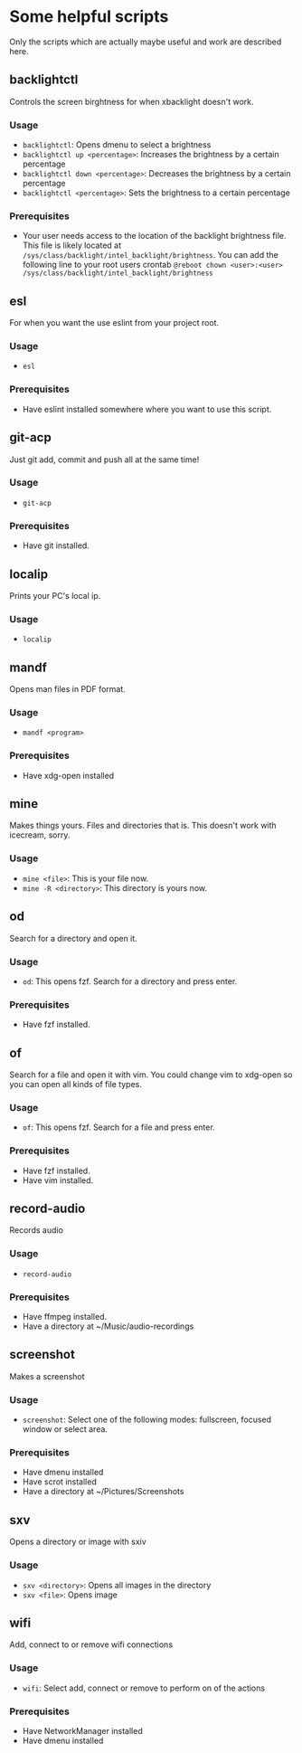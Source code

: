 # Some helpful scripts
Only the scripts which are actually maybe useful and work are described here.

## backlightctl
Controls the screen birghtness for when xbacklight doesn't work.

### Usage
- `backlightctl`: Opens dmenu to select a brightness
- `backlightctl up <percentage>`: Increases the brightness by a certain percentage
- `backlightctl down <percentage>`: Decreases the brightness by a certain percentage
- `backlightctl <percentage>`: Sets the brightness to a certain percentage

### Prerequisites
- Your user needs access to the location of the backlight brightness file. This file is likely located at `/sys/class/backlight/intel_backlight/brightness`. You can add the following line to your root users crontab `@reboot chown <user>:<user> /sys/class/backlight/intel_backlight/brightness`


## esl
For when you want the use eslint from your project root.

### Usage
- `esl`

### Prerequisites
- Have eslint installed somewhere where you want to use this script.


## git-acp
Just git add, commit and push all at the same time!

### Usage
- `git-acp`

### Prerequisites
- Have git installed.

## localip
Prints your PC's local ip.

### Usage
- `localip`


## mandf
Opens man files in PDF format.

### Usage
- `mandf <program>`

### Prerequisites
- Have xdg-open installed


## mine
Makes things yours. Files and directories that is. This doesn't work with icecream, sorry.

### Usage
- `mine <file>`: This is your file now.
- `mine -R <directory>`: This directory is yours now.


## od
Search for a directory and open it.

### Usage
- `od`: This opens fzf. Search for a directory and press enter.

### Prerequisites
- Have fzf installed.


## of
Search for a file and open it with vim. You could change vim to xdg-open so you can open all kinds of file types.

### Usage
- `of`: This opens fzf. Search for a file and press enter.

### Prerequisites
- Have fzf installed.
- Have vim installed.


## record-audio
Records audio

### Usage
- `record-audio`

### Prerequisites
- Have ffmpeg installed.
- Have a directory at ~/Music/audio-recordings


## screenshot
Makes a screenshot

### Usage
- `screenshot`: Select one of the following modes: fullscreen, focused window or select area.

### Prerequisites
- Have dmenu installed
- Have scrot installed
- Have a directory at ~/Pictures/Screenshots

## sxv
Opens a directory or image with sxiv

### Usage
- `sxv <directory>`: Opens all images in the directory
- `sxv <file>`: Opens image


## wifi
Add, connect to or remove wifi connections

### Usage
- `wifi`: Select add, connect or remove to perform on of the actions

### Prerequisites
- Have NetworkManager installed
- Have dmenu installed
